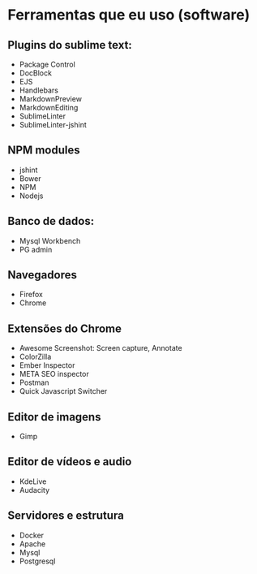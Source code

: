 # Ferramentas que eu uso (software)

## Plugins do sublime text:

- Package Control
- DocBlock
- EJS
- Handlebars
- MarkdownPreview
- MarkdownEditing
- SublimeLinter
- SublimeLinter-jshint

## NPM modules

- jshint
- Bower
- NPM
- Nodejs

## Banco de dados:

- Mysql Workbench
- PG admin

## Navegadores

- Firefox
- Chrome

## Extensões do Chrome

- Awesome Screenshot: Screen capture, Annotate
- ColorZilla
- Ember Inspector
- META SEO inspector
- Postman
- Quick Javascript Switcher

## Editor de imagens

- Gimp

## Editor de vídeos e audio

- KdeLive
- Audacity

## Servidores e estrutura

- Docker
- Apache
- Mysql
- Postgresql


